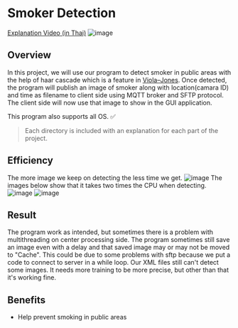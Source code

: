 # Smoker Detection
[Explanation Video (in Thai)](https://youtu.be/fULGcC-HwrQ)
![image](https://user-images.githubusercontent.com/87508144/142571608-c2beee8f-f1e5-4a1b-9b9c-5b62111f0c31.png)

## Overview
In this project, we will use our program to detect smoker in public areas with the help of haar cascade which is a feature in [Viola–Jones](https://en.wikipedia.org/wiki/Viola%E2%80%93Jones_object_detection_framework). Once detected, the program will publish an image of smoker along with location(camara ID) and time as filename to client side using MQTT broker and SFTP protocol. The client side will now use that image to show in the GUI application. <br/>

This program also supports all OS. ✅

> Each directory is included with an explanation for each part of the project.

## Efficiency
The more image we keep on detecting the less time we get.
![image](https://user-images.githubusercontent.com/87508144/142568115-aa6e6da2-993b-4371-bc99-7a724c983744.png)
The images below show that it takes two times the CPU when detecting.
![image](https://user-images.githubusercontent.com/87508144/142594925-4d1433d6-068e-410b-a2aa-904e16494441.png)
![image](https://user-images.githubusercontent.com/87508144/142594935-3aff0e6c-bbf6-4ecc-8b93-577b20febd68.png)


## Result
The program work as intended, but sometimes there is a problem with multithreading on center processing side. The program sometimes still save an image even with a delay and that saved image may or may not be moved to "Cache". This could be due to some problems with sftp because we put a code to connect to server in a while loop. Our XML files still can't detect some images. It needs more training to be more precise, but other than that it's working fine.

## Benefits
- Help prevent smoking in public areas




